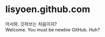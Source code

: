 lisyoen.github.com
==================
어서와. 깃허브는 처음이지?<br/>
Welcome. You must be newbie GitHub. Huh?
